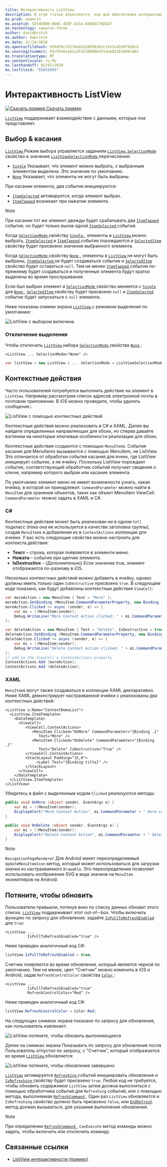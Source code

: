 ```yaml
---
title: Интерактивность ListView
description: В этой статье объясняется, как для обеспечения интерактивности ListView Xamarin.Forms, реализовав выбранные параметры, контекст действия и по запросу для обновления.
ms.prod: xamarin
ms.assetid: CD14EB90-B08C-4E8F-A314-DA0EEC76E647
ms.technology: xamarin-forms
author: davidbritch
ms.author: dabritch
ms.date: 12/14/2018
ms.openlocfilehash: 939df6cfd17de82e28958363cfa51cd199f928cb
ms.sourcegitcommit: 93c9fe61eb2cdfa530960b4253eb85161894c882
ms.translationtype: MT
ms.contentlocale: ru-RU
ms.lasthandoff: 02/07/2019
ms.locfileid: "55831695"
---
```

# <a name="listview-interactivity"></a>Интерактивность ListView

[![Скачать пример](~/media/shared/download.png) Скачать пример](https://developer.xamarin.com/samples/xamarin-forms/UserInterface/ListView/interactivity)

[`ListView`](xref:Xamarin.Forms.ListView) поддерживает взаимодействие с данными, которые она представляет.

<a name="selectiontaps" />

## <a name="selection--taps"></a>Выбор & касания

[ `ListView` ](xref:Xamarin.Forms.ListView) Режим выбора управляется заданием [ `ListView.SelectionMode` ](xref:Xamarin.Forms.ListView.SelectionMode) свойство в значение [ `ListViewSelectionMode` ](xref:Xamarin.Forms.ListViewSelectionMode) перечисления:

- [`Single`](xref:Xamarin.Forms.ListViewSelectionMode.Single) Указывает, что элемент можно выбрать, с выбранным элементом выделена. Это значение по умолчанию.
- [`None`](xref:Xamarin.Forms.ListViewSelectionMode.None) Указывает, что элементы не могут быть выбраны.

При касании элемента, два события инициируются:

- [`ItemSelected`](xref:Xamarin.Forms.ListView.ItemSelected) активируется, когда элемент выбран.
- [`ItemTapped`](xref:Xamarin.Forms.ListView.ItemTapped) возникает при нажатии элемента.

> [!NOTE]
> При касании тот же элемент дважды будет срабатывать два [ `ItemTapped` ](xref:Xamarin.Forms.ListView.ItemTapped) события, но будет только вызов одной [ `ItemSelected` ](xref:Xamarin.Forms.ListView.ItemSelected) событий.

Когда [ `SelectionMode` ](xref:Xamarin.Forms.ListView.SelectionMode) свойству [ `Single` ](xref:Xamarin.Forms.ListViewSelectionMode.Single), элементы в [ `ListView` ](xref:Xamarin.Forms.ListView) можно выбрать, [ `ItemSelected` ](xref:Xamarin.Forms.ListView.ItemSelected) и [ `ItemTapped` ](xref:Xamarin.Forms.ListView.ItemTapped) события порождаются и [ `SelectedItem` ](xref:Xamarin.Forms.ListView.SelectedItem) свойству будет присвоено значение выбранного элемента.

Когда [ `SelectionMode` ](xref:Xamarin.Forms.ListView.SelectionMode) свойству [ `None` ](xref:Xamarin.Forms.ListViewSelectionMode.None), элементы в [ `ListView` ](xref:Xamarin.Forms.ListView) не могут быть выбраны, [ `ItemSelected` ](xref:Xamarin.Forms.ListView.ItemSelected) не будет создаваться событие и [ `SelectedItem` ](xref:Xamarin.Forms.ListView.SelectedItem) свойство будет оставаться `null`. Тем не менее [ `ItemTapped` ](xref:Xamarin.Forms.ListView.ItemTapped) события по-прежнему будет создаваться и полученные элемента будут кратко выделены во время прослушивания.

Если был выбран элемент и [ `SelectionMode` ](xref:Xamarin.Forms.ListView.SelectionMode) свойство меняется с [ `Single` ](xref:Xamarin.Forms.ListViewSelectionMode.Single) для [ `None` ](xref:Xamarin.Forms.ListViewSelectionMode.None), [ `SelectedItem` ](xref:Xamarin.Forms.ListView.SelectedItem) свойству будет присвоено `null` и [ `ItemSelected` ](xref:Xamarin.Forms.ListView.ItemSelected) событие будет запускаться с `null` элемента.

Ниже показаны снимки экрана [ `ListView` ](xref:Xamarin.Forms.ListView) с режимом выделения по умолчанию:

![](interactivity-images/selection-default.png "ListView с выбором включена")

### <a name="disabling-selection"></a>Отключение выделения

Чтобы отключить [ `ListView` ](xref:Xamarin.Forms.ListView) набора [ `SelectionMode` ](xref:Xamarin.Forms.ListView.SelectionMode) свойства [ `None` ](xref:Xamarin.Forms.ListViewSelectionMode.None):

```xaml
<ListView ... SelectionMode="None" />
```

```csharp
var listView = new ListView { ... SelectionMode = ListViewSelectionMode.None };
```

<a name="Context_Actions" />

## <a name="context-actions"></a>Контекстные действия

Часто пользователей потребуется выполнить действие на элемент в `ListView`. Например рассмотрим список адресов электронной почты в почтовом приложении. В iOS можно проведите, чтобы удалить сообщение::

![](interactivity-images/context-default.png "ListView с помощью контекстных действий")

Контекстные действия можно реализовать в C# и XAML. Далее вы найдете определенных направляющих для обоих, но сперва давайте взглянем на некоторые ключевые особенности реализации для обоих.

Контекстные действия создаются с помощью `MenuItem`s. События касания для MenuItems вызываются с помощью MenuItem, не ListView. Это отличается от обработки события касания для ячеек, где ListView инициирует событие, а не ячейку. Поскольку ListView порождает событие, соответствующий обработчик событий получает сведения о ключе, например которого выбран или касание элемента.

По умолчанию элемент меню не имеет возможности узнать, какая ячейка, в которой он принадлежит. `CommandParameter` можно найти в `MenuItem` для хранения объектов, таких как объект MenuItem ViewCell. `CommandParameter` можно задать в XAML и C#.

### <a name="c"></a>C#  

Контекстные действия может быть реализован ни в одном `Cell` подкласс (пока она не используется в качестве заголовка группы), создав `MenuItem`s и добавления их в `ContextActions` коллекции для ячейки. У вас есть следующие свойства можно настроить для контекста действия:

* **Текст** &ndash; строка, которая появляется в элементе меню.
* **Нажата** &ndash; события при щелчке элемента.
* **IsDestructive** &ndash; (Дополнительно) Если значение true, элемент отображается по-разному в iOS.

Несколько контекстных действий можно добавить в ячейку, однако должны иметь только один `IsDestructive` присвоено `true`. В следующем коде показано, как будут добавлены контекстные действия `ViewCell`:

```csharp
var moreAction = new MenuItem { Text = "More" };
moreAction.SetBinding (MenuItem.CommandParameterProperty, new Binding ("."));
moreAction.Clicked += async (sender, e) => {
    var mi = ((MenuItem)sender);
    Debug.WriteLine("More Context Action clicked: " + mi.CommandParameter);
};

var deleteAction = new MenuItem { Text = "Delete", IsDestructive = true }; // red background
deleteAction.SetBinding (MenuItem.CommandParameterProperty, new Binding ("."));
deleteAction.Clicked += async (sender, e) => {
    var mi = ((MenuItem)sender);
    Debug.WriteLine("Delete Context Action clicked: " + mi.CommandParameter);
};
// add to the ViewCell's ContextActions property
ContextActions.Add (moreAction);
ContextActions.Add (deleteAction);
```

### <a name="xaml"></a>XAML

`MenuItem`s могут также создаваться в коллекции XAML декларативно. Ниже XAML демонстрирует настраиваемой ячейки с реализованы два контекстных действий:

```xaml
<ListView x:Name="ContextDemoList">
  <ListView.ItemTemplate>
    <DataTemplate>
      <ViewCell>
         <ViewCell.ContextActions>
            <MenuItem Clicked="OnMore" CommandParameter="{Binding .}"
               Text="More" />
            <MenuItem Clicked="OnDelete" CommandParameter="{Binding .}"
               Text="Delete" IsDestructive="True" />
         </ViewCell.ContextActions>
         <StackLayout Padding="15,0">
              <Label Text="{Binding title}" />
         </StackLayout>
      </ViewCell>
    </DataTemplate>
  </ListView.ItemTemplate>
</ListView>
```

Убедитесь в файл с выделенным кодом `Clicked` реализуются методы:

```csharp
public void OnMore (object sender, EventArgs e) {
    var mi = ((MenuItem)sender);
    DisplayAlert("More Context Action", mi.CommandParameter + " more context action", "OK");
}

public void OnDelete (object sender, EventArgs e) {
    var mi = ((MenuItem)sender);
    DisplayAlert("Delete Context Action", mi.CommandParameter + " delete context action", "OK");
}
```

> [!NOTE]
> `NavigationPageRenderer` Для Android имеет переопределяемый `UpdateMenuItemIcon` метод, который может использоваться для загрузки значки из настраиваемого `Drawable`. Это переопределение позволяет использовать изображения SVG в виде значков на `MenuItem` экземпляров на Android.

<a name="Pull_to_Refresh" />

## <a name="pull-to-refresh"></a>Потяните, чтобы обновить

Пользователи привыкли, потянув вниз по списку данных обновит этого списка. [`ListView`](xref:Xamarin.Forms.ListView) поддерживает этот out-of--box. Чтобы включить функцию по запросу для обновления, задайте [ `IsPullToRefreshEnabled` ](xref:Xamarin.Forms.ListView.IsPullToRefreshEnabled) для `true`:

```xaml
<ListView ...
          IsPullToRefreshEnabled="true" />
```

Ниже приведен аналогичный код C#:

```csharp
listView.IsPullToRefreshEnabled = true;
```

Счетчик появляется во время обновления, который является черной по умолчанию. Тем не менее, цвет "Счетчик" можно изменить в iOS и Android, задав `RefreshControlColor` свойства [ `Color` ](xref:Xamarin.Forms.Color):

```xaml
<ListView ...
          IsPullToRefreshEnabled="true"
          RefreshControlColor="Red" />
```

Ниже приведен аналогичный код C#:

```csharp
listView.RefreshControlColor = Color.Red;
```

На следующих снимках экрана показано по запросу для обновления, как пользователь извлекает:

![](interactivity-images/refresh-start.png "ListView потяните, чтобы обновить выполняющееся")

Далее на снимках экрана Показывать по запросу для обновления после Пользователь отпустил по запросу, с "Счетчик", который отображается во время [ `ListView` ](xref:Xamarin.Forms.ListView) обновляется:

![](interactivity-images/refresh-in-progress.png "ListView потяните, чтобы обновление завершено")

[`ListView`](xref:Xamarin.Forms.ListView) активируется [ `Refreshing` ](xref:Xamarin.Forms.ListView.Refreshing) событий инициировать обновление и [ `IsRefreshing` ](xref:Xamarin.Forms.ListView.IsRefreshing) свойству будет присвоено `true`. Любой код не требуется, чтобы обновить содержимое `ListView` затем должна выполняться с помощью обработчика событий для `Refreshing` событий, или с помощью метода, выполняемая [ `RefreshCommand` ](xref:Xamarin.Forms.ListView.RefreshCommand). Один раз `ListView` обновляется и `IsRefreshing` свойство должно быть присвоено `false`, или [ `EndRefresh` ](xref:Xamarin.Forms.ListView.EndRefresh) метод должен вызываться, для указания выполнения обновления.

> [!NOTE]
> При определении [ `RefreshCommand` ](xref:Xamarin.Forms.ListView.RefreshCommand), `CanExecute` метод команды можно задать, чтобы включить или отключить команду.

## <a name="related-links"></a>Связанные ссылки

- [ListView интерактивности (пример)](https://developer.xamarin.com/samples/xamarin-forms/UserInterface/ListView/interactivity)
